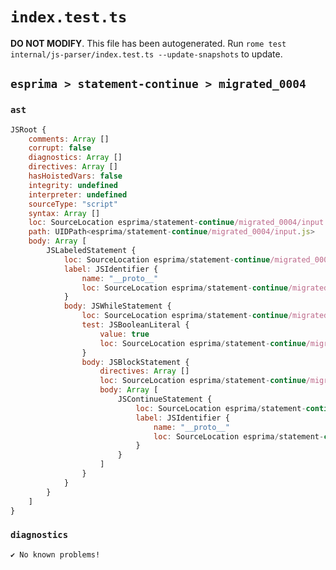 # `index.test.ts`

**DO NOT MODIFY**. This file has been autogenerated. Run `rome test internal/js-parser/index.test.ts --update-snapshots` to update.

## `esprima > statement-continue > migrated_0004`

### `ast`

```javascript
JSRoot {
	comments: Array []
	corrupt: false
	diagnostics: Array []
	directives: Array []
	hasHoistedVars: false
	integrity: undefined
	interpreter: undefined
	sourceType: "script"
	syntax: Array []
	loc: SourceLocation esprima/statement-continue/migrated_0004/input.js 1:0-2:0
	path: UIDPath<esprima/statement-continue/migrated_0004/input.js>
	body: Array [
		JSLabeledStatement {
			loc: SourceLocation esprima/statement-continue/migrated_0004/input.js 1:0-1:47
			label: JSIdentifier {
				name: "__proto__"
				loc: SourceLocation esprima/statement-continue/migrated_0004/input.js 1:0-1:9 (__proto__)
			}
			body: JSWhileStatement {
				loc: SourceLocation esprima/statement-continue/migrated_0004/input.js 1:11-1:47
				test: JSBooleanLiteral {
					value: true
					loc: SourceLocation esprima/statement-continue/migrated_0004/input.js 1:18-1:22
				}
				body: JSBlockStatement {
					directives: Array []
					loc: SourceLocation esprima/statement-continue/migrated_0004/input.js 1:24-1:47
					body: Array [
						JSContinueStatement {
							loc: SourceLocation esprima/statement-continue/migrated_0004/input.js 1:26-1:45
							label: JSIdentifier {
								name: "__proto__"
								loc: SourceLocation esprima/statement-continue/migrated_0004/input.js 1:35-1:44 (__proto__)
							}
						}
					]
				}
			}
		}
	]
}
```

### `diagnostics`

```
✔ No known problems!

```
